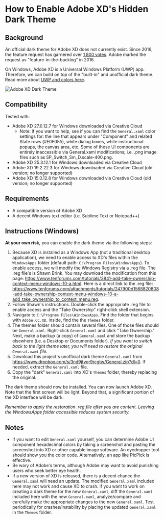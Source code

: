 # How  to Enable Adobe XD's Hidden Dark Theme

## Background

An official dark theme for Adobe XD does not currently exist. Since 2016, the feature request has garnered over [1,800 votes](https://adobexd.uservoice.com/forums/353007-adobe-xd-feature-requests/suggestions/12940362-dark-interface-overall-ui-including-side-panels). Adobe marked the request as "feature-in-the-backlog" in 2016.

On Windows, Adobe XD is a Universal Windows Platform (UWP) app. Therefore, we can build on top of the "built-in" and unofficial dark theme. Read more about [UWP and colors here](https://docs.microsoft.com/en-us/windows/uwp/design/style/color). 

![Adobe XD Dark Theme](https://i.imgur.com/MzGZA4f.png)

## Compatibility

Tested with: 

* Adobe XD 27.0.12.7 for Windows downloaded via Creative Cloud
  * Note: If you want to help, see if you can find the `General.xaml` color settings for: the line that appears under "Component" and related State rows (#E0F0FA), white dialog boxes, white instructional popups, the canvas area, etc.  Some of these UI components are entirely inaccessible via General.xaml modifications; i.e. .png image files such as SP_Switch_Sm_D.scale-400.png.
* Adobe XD 25.3.12.1 for Windows downloaded via Creative Cloud
* Adobe XD 19.2.22.3 for Windows downloaded via Creative Cloud (old version; no longer supported)
* Adobe XD 15.0.12.8 for Windows downloaded via Creative Cloud (old version; no longer supported)

## Requirements

* A compatible version of Adobe XD
* A decent Windows text editor (i.e. Sublime Text or Notepad++)

## Instructions (Windows)

**At your own risk,** you can enable the dark theme via the following steps:

1. Because XD is installed as a Windows App (not a traditional desktop application), we need to enable access to XD's files within the `WindowsApps` folder (default path: `C:\Program Files\WindowsApps`). To enable access, we will modify the Windows Registry via a .reg file. The .reg file's  is Shawn Brink. You may download the modification from this page: https://www.tenforums.com/tutorials/3841-add-take-ownership-context-menu-windows-10-a.html. Here is a direct link to the .reg file: https://www.tenforums.com/attachments/tutorials/247900d1568820808-add-take-ownership-context-menu-windows-10-a-add_take_ownership_to_context_menu.reg.
2. Follow Shawn's instructions. Double-click the appropriate .reg file to enable access and the "Take Ownership" right-click shell extension. 
3. Navigate to `C:\Program Files\WindowsApps`.  Find the folder that begins with `Adobe.CC.XD`. Inside, find the the `Themes` folder.
4. The themes folder should contain several files. One of those files should be `General.xaml`. Right-click `General.xaml` and click "Take Ownership." Next, make a backup (a copy) of `General.xaml` and store the backup elsewhere (i.e. a Desktop or Documents folder). *If you want to switch back to the light theme later, you will need to restore the original `General.xaml` file.*
5. Download this project's unofficial dark theme `General.xaml` from https://www.dropbox.com/s/3nd9jtvqr9rcgtw/General.zip?dl=0. If needed, extract the `General.xaml` file.
6. Copy the "dark" `General.xaml` into XD's `Themes` folder, thereby replacing the original.

The dark theme should now be installed. You can now launch Adobe XD. Note that the first screen will be light. Beyond that, a significant portion of the XD interface will be dark. 

*Remember to apply the restoration .reg file after you are content. Leaving the WindowsApps folder accessible reduces system security.*

## Notes

* If you want to edit `General.xaml` yourself, you can determine Adobe UI component hexadecimal colors by taking a screenshot and pasting the screenshot into XD or other capable image software. An eyedropper tool should show you the color code. Alternatively, an app like PicPick is effective.
* Be wary of Adobe's terms, although Adobe may want to avoid punishing users who seek better eye health.
* If a new version of XD is released, there is a decent chance the `General.xaml` will need an update. The modified `General.xaml` included here may not work and cause XD to crash. If you want to work on creating a dark theme for the new `General.xaml`, diff the `General.xaml` included here with the new `General.xaml`, analyze/compare and carefully make the appropriate changes to the new `General.xaml`. Test periodically for crashes/instability by placing the updated `General.xaml` in the `Themes` folder.
